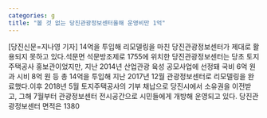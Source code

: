 ```yaml
---
categories: g
title: "볼 것 없는 당진관광정보센터올해 운영비만 1억"
---
```

[당진신문=지나영 기자] 14억을 투입해 리모델링을 마친 당진관광정보센터가 제대로 활용되지 못하고 있다.석문면 석문방조제로 1755에 위치한 당진관광정보센터는 당초 토지주택공사 홍보관이었지만, 지난 2014년 산업관광 육성 공모사업에 선정돼 국비 6억 원과 시비 8억 원 등 총 14억을 투입해 지난 2017년 12월 관광정보센터로 리모델링을 완료했다.이후 2018년 5월 토지주택공사의 기부 채납으로 당진시에서 소유권을 이전받고, 그해 7월부터 관광정보센터 전시공간으로 시민들에게 개방해 운영되고 있다. 당진관광정보센터 면적은 1380